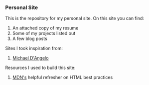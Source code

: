 ### Personal Site

This is the repository for my personal site. On this site you can find:
1. An attached copy of my resume
2. Some of my projects listed out
3. A few blog posts

Sites I took inspiration from:
1. [Michael D'Angelo](https://mldangelo.com/)

Resources I used to build this site:
1. [MDN's](https://developer.mozilla.org/en-US/docs/Learn/HTML) helpful refresher on HTML best practices


